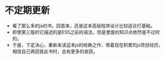 # 不定期更新

* 看了那么多的js的书，回首来，还是这本高级程序设计比较适合打基础。
* 即使第三版的它描述的是ES5之前的语法，但是里面的知识点依然是不过时的。
* 于是，下定决心，重新来读这本js的经典之作，带着现在积累的js项目经历，相信自己再回首此书时，会有更多的收获。


